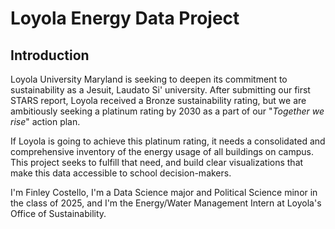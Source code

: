 # Loyola Energy Data Project

## Introduction
Loyola University Maryland is seeking to deepen its commitment to sustainability as a Jesuit, Laudato Si' university. After submitting our first STARS report, Loyola received a Bronze sustainability rating, but we are ambitiously seeking a platinum rating by 2030 as a part of our "*Together we rise*" action plan.  

If Loyola is going to achieve this platinum rating, it needs a consolidated and comprehensive inventory of the energy usage of all buildings on campus. This project seeks to fulfill that need, and build clear visualizations that make this data accessible to school decision-makers.

I'm Finley Costello, I'm a Data Science major and Political Science minor in the class of 2025, and I'm the Energy/Water Management Intern at Loyola's Office of Sustainability.  
